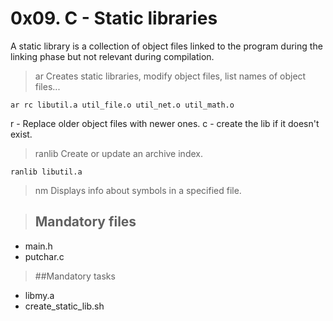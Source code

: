 # 0x09. C - Static libraries

A static library is a collection of object files linked to the program
during the linking phase but not relevant during compilation.

> ar
Creates static libraries, modify object files, list names of object files...

```
ar rc libutil.a util_file.o util_net.o util_math.o
```
r - Replace older object files with newer ones.
c - create the lib if it doesn't exist.

> ranlib
Create or update an archive index.
```
ranlib libutil.a
```

> nm
Displays info about symbols in a specified file.

> ## Mandatory files
* main.h
* putchar.c

> ##Mandatory tasks
+ libmy.a
+ create_static_lib.sh
